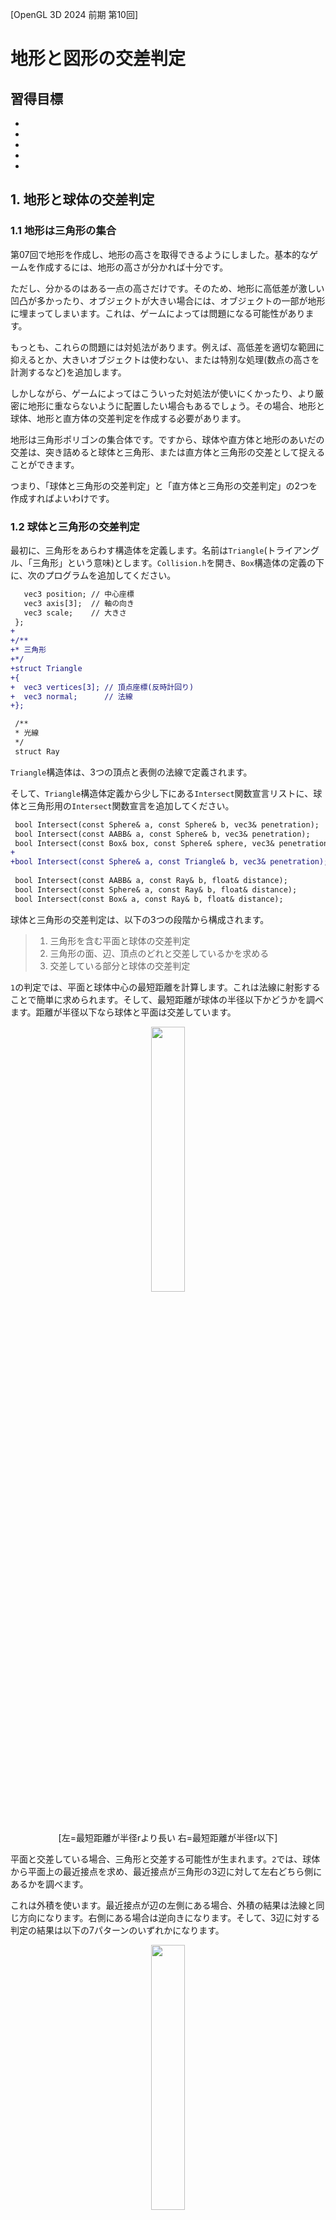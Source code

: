 [OpenGL 3D 2024 前期 第10回]

# 地形と図形の交差判定

## 習得目標

* 
* 
* 
* 
* 

## 1. 地形と球体の交差判定

### 1.1 地形は三角形の集合

第07回で地形を作成し、地形の高さを取得できるようにしました。基本的なゲームを作成するには、地形の高さが分かれば十分です。

ただし、分かるのはある一点の高さだけです。そのため、地形に高低差が激しい凹凸が多かったり、オブジェクトが大きい場合には、オブジェクトの一部が地形に埋まってしまいます。これは、ゲームによっては問題になる可能性があります。

もっとも、これらの問題には対処法があります。例えば、高低差を適切な範囲に抑えるとか、大きいオブジェクトは使わない、または特別な処理(数点の高さを計測するなど)を追加します。

しかしながら、ゲームによってはこういった対処法が使いにくかったり、より厳密に地形に重ならないように配置したい場合もあるでしょう。その場合、地形と球体、地形と直方体の交差判定を作成する必要があります。

地形は三角形ポリゴンの集合体です。ですから、球体や直方体と地形のあいだの交差は、突き詰めると球体と三角形、または直方体と三角形の交差として捉えることができます。

つまり、「球体と三角形の交差判定」と「直方体と三角形の交差判定」の2つを作成すればよいわけです。

### 1.2 球体と三角形の交差判定

最初に、三角形をあらわす構造体を定義します。名前は`Triangle`(トライアングル、「三角形」という意味)とします。`Collision.h`を開き、`Box`構造体の定義の下に、次のプログラムを追加してください。

```diff
   vec3 position; // 中心座標
   vec3 axis[3];  // 軸の向き
   vec3 scale;    // 大きさ
 };
+
+/**
+* 三角形
+*/
+struct Triangle
+{
+  vec3 vertices[3]; // 頂点座標(反時計回り)
+  vec3 normal;      // 法線
+};

 /**
 * 光線
 */
 struct Ray
```

`Triangle`構造体は、3つの頂点と表側の法線で定義されます。

そして、`Triangle`構造体定義から少し下にある`Intersect`関数宣言リストに、球体と三角形用の`Intersect`関数宣言を追加してください。

```diff
 bool Intersect(const Sphere& a, const Sphere& b, vec3& penetration);
 bool Intersect(const AABB& a, const Sphere& b, vec3& penetration);
 bool Intersect(const Box& box, const Sphere& sphere, vec3& penetration);
+
+bool Intersect(const Sphere& a, const Triangle& b, vec3& penetration);
 
 bool Intersect(const AABB& a, const Ray& b, float& distance);
 bool Intersect(const Sphere& a, const Ray& b, float& distance);
 bool Intersect(const Box& a, const Ray& b, float& distance);
```

球体と三角形の交差判定は、以下の3つの段階から構成されます。

>1. 三角形を含む平面と球体の交差判定
>2. 三角形の面、辺、頂点のどれと交差しているかを求める
>3. 交差している部分と球体の交差判定

`1`の判定では、平面と球体中心の最短距離を計算します。これは法線に射影することで簡単に求められます。そして、最短距離が球体の半径以下かどうかを調べます。距離が半径以下なら球体と平面は交差しています。

<p align="center">
<img src="images/2024_10_sphere_plane_intersection.png" width="33%" /><br>
[左=最短距離が半径rより長い 右=最短距離が半径r以下]
</p>

平面と交差している場合、三角形と交差する可能性が生まれます。`2`では、球体から平面上の最近接点を求め、最近接点が三角形の3辺に対して左右どちら側にあるかを調べます。

これは外積を使います。最近接点が辺の左側にある場合、外積の結果は法線と同じ方向になります。右側にある場合は逆向きになります。そして、3辺に対する判定の結果は以下の7パターンのいずれかになります。

<p align="center">
<img src="images/2024_10_triangle_region.png" width="33%" />
</p>

>* `f`: 球体は三角形の面部分と交差している。
>* `e0`,`e1`,`e2`: 球体は三角形の辺と交差している。
>* `v0`,`v1`,`v2`: 球体は三角形の頂点と交差している。

`3`の判定では、交差している場所ごとに異なる方法で交差判定を行います。

それでは、`1`の「平面と球体の交差判定」から書いていきましょう。`Collision.cpp`を開き、`OBB`と球体の交差判定を行う関数定義の下に、次のプログラムを追加してください。

```diff
     penetration = box.axis[faceIndex] * ((distance + sphere.radius) * sign);
   }
   return true;
 }
+
+/**
+* 球と三角形の交差判定
+*/
+bool Intersect(const Sphere& a, const Triangle& b, vec3& penetration)
+{
+  // 球体と平面の交差判定
+  const vec3 v = a.position - b.vertices[0]; // 平面上の点と球体中心を結ぶベクトル
+  const float d = dot(v, b.normal); // 法線に射影して距離を求める
+  if (abs(d) > a.radius) {
+    return false; // 距離が半径より長いので交差しない
+  }
+}

 /**
 * スラブ(ある軸に垂直な2平面に囲まれた範囲)と光線の交差判定
 *
 * @param[in]  min       スラブの開始距離
```

次に、`2`の「三角形のどの部分と交差しているかを調べる」プログラムを追加します。平面と球体の交差判定の下に、次のプログラムを追加してください。

```diff
   if (abs(d) > a.radius) {
     return false; // 距離が半径より長いので交差しない
   }
+
+  // 最近接点と辺の関係(左右どちら側にあるか)を調べる
+  //
+  // [ビットフラグと領域の対応図]
+  //      \010/
+  //       \ /
+  //        0
+  //  011  / \  110
+  //      /111\
+  // ----1-----2----
+  // 001/  101  \100
+  //   /         \
+  vec3 p = a.position - b.normal * d; // 最近接点
+  int flags = 0; // ビットフラグ
+  for (int i = 0; i < 3; ++i) {
+    const vec3 edge = b.vertices[(i + 1) % 3] - b.vertices[i]; // 辺ベクトル
+    const vec3 v = p - b.vertices[i]; // 辺の始点から球体中心へのベクトル
+
+    // 外積が法線と同じ向きなら、最近接点は辺の左側にある
+    if (dot(cross(edge, v), b.normal) >= 0) {
+      flags |= 1 << i;
+    }
+  } // for i
 }

 /**
 * スラブ(ある軸に垂直な2平面に囲まれた範囲)と光線の交差判定
```

最近接点が各辺の左側にあれば、`flags`変数の対応するビットを`1`にします。3つのビットの状態によって、球体との交差判定を行うべき三角形の領域が分かります。

ビットが全て`1`ならば、最近接点は三角形の内側にあります。これは「面」として交差していると考えられます。

ビットが2つ`1`ならば、最近接点は「ビットが`0`の辺の右側」にあります。この場合、「球体と線分(辺)の交差判定」を行います。

ビットがひとつだけ`1`ならば、最近接点は「ビットが`0`の辺が交差する頂点の外側」にあります。この場合、「球体と点(頂点)の交差判定」を行います。

それでは、ビットごとに交差判定を分けましょう。一番簡単なのは、「ビットが全て`1`」の場合です。この場合、平面との交差判定の結果をそのまま利用できます。辺の左右を判定するプログラムの下に、次のプログラムを追加してください。

```diff
     if (dot(cross(edge, v), b.normal) >= 0) {
       flags |= 1 << i;
     }
   } // for i
+
+  // ビットフラグによって処理を分ける
+  switch (flags) {
+  case 0b001: // 頂点1との交差判定
+  case 0b010: // 頂点0との交差判定
+  case 0b100: // 頂点2との交差判定
+  {
+    return true;
+  }
+  case 0b011: // 辺0-1との交差判定
+  case 0b101: // 辺1-2との交差判定
+  case 0b110: // 辺2-0との交差判定
+  {
+    return true;
+  }
+
+  case 0b111: // 面と交差している
+    // 貫通ベクトルを求める
+    penetration = b.normal * (a.radius - d);
+    return true;
+
+  default: // ここには来ないはず
+    return false;
+  } // switch flags
 }

 /**
 * スラブ(ある軸に垂直な2平面に囲まれた範囲)と光線の交差判定
```

次に簡単なのは、「ビットがひとつだけ`1`」の場合です。この場合、球体と頂点の交差判定を行います。頂点との交差判定を行う`case`文に、次のプログラムを追加してください。

```diff
   case 0b001: // 頂点1との交差判定
   case 0b010: // 頂点0との交差判定
   case 0b100: // 頂点2との交差判定
   {
+    // 頂点までの距離を求める
+    static const int flagsToVertexIndexMap[] = { -1, 1, 0,-1, 2 };
+    const int vertexIndex = flagsToVertexIndexMap[flags]; // 頂点インデックス
+    const vec3 v = a.position - b.vertices[vertexIndex];
+    const float d2 = dot(v, v); // 距離の2乗
+
+    // 頂点までの距離が半径より長い場合は交差しない
+    if (d2 > a.radius * a.radius) {
+      return false;
+    }
+
+    // 貫通ベクトルを求める
+    const float d = sqrt(d2);
+    penetration = v * ((a.radius - d) / d);
     return true;
   }
```

貫通ベクトルの計算では、カッコによって`float`の計算を先に行うことで計算量を減らしています。

最後に、「ビットが2つ`1`」の場合を処理します。この場合、球体と辺の交差判定を行います。これは次の図のように3パターンに分類されます。

<p align="center">
<img src="images/2024_10_sphere_edge_intersection.png" width="45%" /><br>
[c=球体の中心 a=辺の始点 b=辺の終点 e=射影された位置(投影点)]
</p>

まず、辺の方向ベクトルに対して球体の中心を射影し、投影点を求めます。投影点と辺の始点、終点の位置関係によって、辺の最近接点が決まります。

>* 投影点が始点より前にある場合、始点が最近接点になる(上図左)。
>* 投影点が始点と終点の間にある場合、投影点(とうえいてん)が最近接点になる(上図中央)。
>* 投影点が終点より先にある場合、終点が最近接点になる(上図右)。

最近接点が分かれば、あとは球体と点の交差判定を行うだけです。それでは、辺との交差判定を行う`case`文に、次のプログラムを追加してください。

```diff
   case 0b011: // 3 辺0-1との交差判定
   case 0b101: // 5 辺1-2との交差判定
   case 0b110: // 6 辺2-0との交差判定
   {
+    // 単位辺ベクトルを求める
+    static const int flagsToStartIndexMap[] = { -1,-1,-1, 0,-1, 1, 2 };
+    const int startIndex = flagsToStartIndexMap[flags]; // 辺の始点の頂点インデックス
+    const vec3& edge = edgeVector[startIndex]; // 辺ベクトル
+    const float d = sqrt(dot(edge, edge));     // 辺ベクトルの長さ
+    const vec3 direction = edge * (1.0f / d);  // 単位辺ベクトル
+
+    // 始点から球体中心へのベクトルを、単位辺ベクトルに射影して投影点を求める
+    const float e = dot(a.position - b.vertices[startIndex], direction);
+    
+    // 辺の最近接点を求める
+    vec3 closestPoint; // 最近接点
+    if (e <= 0) {
+      // 投影点が始点の外側にある場合、始点を最近接点とする
+      closestPoint = b.vertices[startIndex];
+    } else if (e >= d) {
+      // 投影点が終点の外側にある場合、終点を最近接点とする
+      static const int flagsToEndIndexMap[] = { -1,-1,-1, 1,-1, 2, 0 };
+      closestPoint = b.vertices[flagsToEndIndexMap[flags]];
+    } else {
+      // 投影点が線分上にある場合、投影点を最近接点とする
+      closestPoint = b.vertices[startIndex] + direction * e;
+    }
+
+    // 最近接点までの距離を求める
+    const vec3 v = a.position - closestPoint;
+    const float d2 = dot(v, v); // 距離の2乗
+
+    // 最近接点までの距離が、球体の半径より長い場合は交差しない
+    if (d2 > a.radius * a.radius) {
+      return false;
+    }
+
+    // 貫通ベクトルを求める
+    const float d = sqrt(d2);
+    penetration = v * ((a.radius - d) / d);
     return true;
   }
```

これで、球体と三角形の交差判定ができるようになりました。

### 1.3 地形から三角形を取得する

地形は「多数の三角形の集合」です。すべての三角形について交差判定をしていたのでは、交差判定をしているだけで日が暮れてしまうでしょう。

交差判定にかかる時間を短縮するには、交差しそうな三角形だけを選び出す「ブロードフェーズ」が必要です。

`HeightMap.h`を開き、`Triangle`構造体を使えるように`Collision.h`をインクルードしてください。

```diff
 #ifndef HEIGHTMAP_H_INCLUDED
 #define HEIGHTMAP_H_INCLUDED
 #include "VecMath.h"
+#include "Collision.h"
 #include <vector>
 #include <memory>
```

次に、`HeightMap`クラスに三角形を取得するメンバ関数を追加します。名前は`GetTriangles`(ゲット・トライアングルズ)とします。`HeightMap`クラスの定義に次のプログラムを追加してください。

```diff
   * @return 座標posの高さ
   */
   float GetHeight(const vec3& pos, vec3* pNormal = nullptr) const;
+
+  /**
+  * 指定された範囲の三角形を取得する
+  *
+  * @param aabb 三角形を取得する範囲
+  *
+  * @return aabbに含まれる三角形の配列
+  */
+  std::vector<Triangle> GetTriangles(const AABB& aabb) const;

   /**
   * 高さマップの大きさを取得する
```

それでは`GetTriangles`メンバ関数を定義しましょう。`HeightMap.cpp`を開き、`GetHeight`メンバ関数の定義の下に、次のプログラムを追加してください。

```diff
     const float hx = (heights[a] - h0) * (1 - offsetX);
     const float hz = (heights[c] - h0) * (1 - offsetZ);
     return h0 + hx + hz;
   }
 }
+
+/**
+* 指定された範囲の三角形を取得する
+*/
+std::vector<Triangle> HeightMap::GetTriangles(const AABB& aabb) const
+{
+  // 計算誤差対策のためにXZ座標の範囲を拡大し、整数値に変換
+  const int x0 = static_cast<int>(floor(aabb.min.x - 0.1f));
+  const int z0 = static_cast<int>(floor(aabb.min.z - 0.1f));
+  const int x1 = static_cast<int>(ceil(aabb.max.x + 0.1f));
+  const int z1 = static_cast<int>(ceil(aabb.max.z + 0.1f));
+
+  // 計算誤差対策のためにY座標の範囲を拡大
+  const float top = aabb.max.y + 0.1f;
+  const float bottom = aabb.min.y - 0.1f;
+}
```

取得する範囲は`AABB`として指定します。範囲は浮動小数点数で指定しますが、地形のグリッドは整数単位です。そこで、少しでも交差するグリッドは範囲内として扱うことにします。

<p align="center">
<img src="images/2024_10_float_aabb_to_int_aabb.png" width="33%" />
</p>

`x0`, `z0`は範囲の「整数化した最小値」です。`floor`(フロア)関数によって、`AABB`の最小値より小さい最大の整数値を得ています。

`x1`, `z1`は範囲の「整数化した最大値」です。`ceil`(セイル)関数によって、`AABB`の最大値より大きい最小の整数値を得ています。

Y座標はグリッドとは無関係なので、`AABB`の値をそのまま使います。ただし、XYZすべての座標において、要求された値よりわずかに広い範囲となるように、`0.1`を加減算しています。

浮動小数点数の計算誤差のために、`AABB`の座標が本来意図した範囲よりわずかにずれる場合があります。また、衝突処理によってオブジェクトが移動した場合、当初想定していた`AABB`の範囲を越えることも考えられます。

範囲をわずかに拡大することで、これらの影響を最小限に抑えることができます。

さて、グリッド範囲を計算したら、範囲内のすべてのグリッドをループして座標と法線を計算します。`AABB`を整数値に変換するプログラムの下に、次のプログラムを追加してください。

```diff
   // 計算誤差対策のためにY座標の範囲を拡大
   const float top = aabb.max.y + 0.1f;
   const float bottom = aabb.min.y - 0.1f;
+
+  // (x0, z0)-(x1, z1)に含まれる全てのグリッドをループ
+  std::vector<Triangle> triangles;
+  triangles.reserve((x1 - x0) * (z1 - z0) * 2);
+  for (int x = x0; x < x1; ++x) {
+    // X座標を地形データの範囲に制限
+    const int cx0 = std::clamp(x, 0, static_cast<int>(width - 2));
+    const int cx1 = std::clamp(x + 1, 0, static_cast<int>(width - 2));
+
+    for (int z = z0; z < z1; ++z) {
+      // Z座標を地形データの範囲に制限
+      const int cz0 = std::clamp(z, 0, static_cast<int>(height - 2));
+      const int cz1 = std::clamp(z + 1, 0, static_cast<int>(height - 2));
+    } // for z
+  } // for x
+
+  return triangles;
 }
```

`AABBB`には地形データの範囲外の座標を指しているかもしれません。範囲外の座標は、高さデータを正しく参照することができません。そこで、地形データの範囲内に制限した座標値を計算しておきます。

それでは、高さデータを参照して、グリッドの4点の座標を計算しましょう。Z座標を地形データの範囲に制限するプログラムの下に、次のプログラムを追加してください。

```diff
     for (int z = z0; z < z1; ++z) {
       // Z座標を地形データの範囲に制限
       const int cz0 = std::clamp(z, 0, static_cast<int>(height - 2));
       const int cz1 = std::clamp(z + 1, 0, static_cast<int>(height - 2));
+
+      // 頂点取得時にキャストを何度も書くのは面倒なので先に済ませておく
+      const float fx = static_cast<float>(x);
+      const float fz = static_cast<float>(z);
+
+      // (x, z)を左上とする四角形の4つの頂点を取得
+      const vec3 a = { fx,     heights[cz1 * width + cx0], fz + 1 };
+      const vec3 b = { fx + 1, heights[cz1 * width + cx1], fz + 1 };
+      const vec3 c = { fx + 1, heights[cz0 * width + cx1], fz };
+      const vec3 d = { fx,     heights[cz0 * width + cx0], fz };
+
+      // Y座標の最大値と最小値を求める
+      const float t0 = std::max({ a.y, b.y, c.y, d.y });
+      const float b0 = std::min({ a.y, b.y, c.y, d.y });
+
+      // Y座標が範囲と交差する場合のみ登録する
+      if (t0 >= bottom && b0 <= top) {
+        // 辺ベクトルから面法線を計算
+        const vec3 normalRightBottom = normalize(cross(b - a, c - a));
+        const vec3 normalLeftTop = normalize(cross(c - a, d - a));
+        triangles.push_back({ { a, b, c }, normalRightBottom });
+        triangles.push_back({ { a, c, d }, normalLeftTop });
+      }
     } // for z
   } // for x

   return triangles;
 }
```

Y軸方向が`AABB`と交差しているかどうかは、4つの頂点のY座標の最大値と最小値を求め、`AABB`のY軸方向の範囲と比較することで判定しています。

この方法では、実際には交差していないのに「交差している」と判定される場合があります。とはいえ、これは境界付近で起きうるだけで、ほとんどの場合は交差していると判断して問題はありません。

この方法は誤判定こそありえますが、最大値と最小値を調べるだけなので高速です。正確な判定には時間がかかるため、実用上、十分な精度が得られるのなら、多少の誤判定があっても高速な方法を選ぶほうが良い場合があります。

面法線は、三角形の辺ベクトルの外積によって計算しています。事前に計算して配列に記録しておくことも考えましたが、2024年現在のコンピューターの場合、少々のことならその都度計算を行ったほうが結果的に高速な場合が多いです。

>時間がかかっても毎回計算するほうが速くなるのは、メモリアクセスにはそれ以上の時間がかかる場合があるからです。

これで、地形データのうち`AABB`の範囲内にある三角形のみを取得できるようになりました。

### 1.4 CharacterMovementの地形判定を書き換える

続いて、作成した機能を使って、スフィアコライダーが地形に埋まらないようにします。地形との交差判定は、コライダーをワールド座標系に変換して行います。この変換は`GetTransformedCollider`メンバ関数で実行できます。

しかし、実際に必要なのはコライダーオブジェクトが持つ`Sphere`構造体だけで、コライダーオブジェクト自体は不要です。ということは、コライダーオブジェクトの生成を省略できれば、少しだけ処理が高速化されるはずです。

そこで、スフィアコライダーに「ワールド座標系の`Sphere`構造体」を直接生成するメンバ関数を追加します。名前は`GetTransformedSphere`(ゲット・トランスフォームド・スフィア、「座標変換された球体を取得する」という意味)とします。

`SphereCollider.h`を開き、`GetTransformedCollider`メンバ関数を次のように変更してください。

```diff
   // 座標変換したコライダーを取得する
   ColliderPtr GetTransformedCollider(const mat4& transform) const override
   {
     // 中心座標を座標変換する
     auto p = std::make_shared<SphereCollider>();
+    p->sphere = GetTransformedSphere(transform);
+    return p;
+  }
+
+  // 座標変換したSphere構造体を取得する
+  Sphere GetTransformedSphere(const mat4& transform) const
+  {
+    Sphere result;
-    p->sphere.position = vec3(transform * vec4(sphere.position, 1));
+    result.position = vec3(transform * vec4(sphere.position, 1));
 
     // 球体の拡大率はオブジェクトのXYZ拡大率のうち最大のものとする(Unity準拠)
     const vec3 scale = ExtractScale(transform);
     const float maxScale = std::max({ scale.x, scale.y, scale.z });
-    p->sphere.radius = sphere.radius * maxScale;
-    return p;
+    result.radius = sphere.radius * maxScale;
+    return result;
   }
 
   // 指定された軸方向の境界区間を取得する
   virtual BoundingInterval GetBoundingInterval(int axis) const override
```

それでは、`CharactoerMovement`コンポーネントの地形との衝突判定を、球体と地形との交差判定で置き換えましょう。`CharacterMovement.h`を開き、以下のヘッダファイルをインクルードしてください。

```diff
 #define CHARACTERMOVEMENT_H_INCLUDED
 #include "Component.h"
 #include "GameObject.h"
 #include "Engine.h"
+#include "SphereCollider.h"
 #include "HeightMap.h"

 /**
 * ゲームオブジェクトの速度や重力を制御するコンポーネント
```

次に、`Update`メンバ関数の定義を次のように変更してください。

```diff
   // 毎フレーム1回呼び出される
   virtual void Update(float deltaTime) override
   {
     auto owner = GetOwner();

     // 高さマップの接地判定
     Engine* engine = owner->GetEngine();
     const auto& heightMap = engine->GetHeightMap();
     if (heightMap) {
-      // Y軸方向の地面の高さを取得
-      vec3 terrainNormal;
-      const float terrainHeight =
-        heightMap->GetHeight(owner->position, &terrainNormal);
-
-      // ゲームオブジェクトのY座標が地面のY座標以下の場合、地面に触れているとみなす
-      if (owner->position.y <= terrainHeight) {
-        // ゲームオブジェクトのY座標を地面の高さに合わせる
-        owner->position.y = terrainHeight;
-        owner->isGrounded = true; // 接地状態にする
-      }
+      // コライダーがある場合のみ判定
+      const auto collider = owner->GetComponent<Collider>();
+      if (collider) {
+        // 地形との接触情報
+        bool isCollidingTerrain = false;
+        vece terrainNormal = { 0, 1, 0 };
+
+        // コライダーの種類で処理を分ける
+        const auto colliderType = collider->GetType();
+        if (colliderType == Collider::Type::Sphere) {
+          // スフィアコライダーと地形の衝突
+          const auto& sphereCollider = static_cast<SphereCollider&>(*collider);
+
+          // ワールドコライダーを計算
+          Sphere worldSphere =
+            sphereCollider->GetTransformedSphere(owner->GetTransformMatrix());
+
+          // 地形データから、ワールドコライダーと交差する可能性のある全ての三角形を取得
+          const AABB aabb = {
+            worldSphere.position - worldSphere.radius,
+            worldSphere.position + worldSphere.radius };
+          std::vector<Triangle> triangles = heightMap->GetTriangles(aabb);
+
+          // 全ての三角形と交差判定
+          for (const auto& e : triangles) {
+            vec3 penetration;
+            if (Intersect(worldSphere, e, penetration)) {
+              // 地形と交差しない位置に移動
+              owner->position += penetration;
+              worldSphere.position += penetration;
+
+              // 接触情報を更新
+              isCollidingTerrain = true;
+              terrainNormal += e.normal;
+            }
+          } // for triangles
+        } // if colliderType
+
+        // 地形との衝突が発生していた場合、地面に触れているとみなす
+        if (isCollidingTerrain) {
+          // 貫通ベクトルが垂直に近い場合、床に触れたとみなす
+          static const float cosGround = cos(radians(30)); // 「垂直に近い」とみなす角度
+          const float d = length(terrainNormal);
+          if (terrainNormal.y >= cosGround * d) {
+            owner->isGrounded = true; // 接地状態にする
+          }
+        } // if isCollidingTerrain
+      } // if collider
     } // if heightMap
```

三角形の交差判定を追加した副産物として、衝突点の法線が分かるようになっています。そこで、法線を利用して「床」の判定を追加しています。

### 1.5 乱数を使って地形の判定を安定させる

これで、球体が地形に埋まらなくなるはずです。ただ、あとひとつだけ簡単な処理を追加します。それは、「取得した三角形配列をランダムに並べ替える」ことです。

ランダムに並べ替える理由は、複数の三角形との交差判定をいつも同じ順番で実行すると、実行結果が安定しないことがあるからです。

ここで「安定しない」というのは、フレーム1で三角形Aから押し出されて三角形Bと交差した状態で終了し、次のフレーム2で三角形Bから押し出されてまた三角形Aと交差した状態で終了する、ということを繰り返す状態を指します。

現実には全ての交差判定が同時に発生しますが、コンピューターによる交差判定ではひとつずつ処理するしかありません。そのため、このような「安定しない」状況が生まれてしまうのです。

そして、交差判定の処理順をランダム化することで、「いくつかのフレームを平均すると、全ての交差判定が同時発生した場合に近い状態」を作り出せます。そのため、「安定しない」状況になる可能性を減らすことができるのです。

それでは、処理順をランダム化しましょう。`CharacterMovement.h`に、`algorithm`と`random`の2つのヘッダファイルをインクルードしてください。

```diff
 #include "GameObject.h"
 #include "Engine.h"
 #include "SphereCollider.h"
 #include "HeightMap.h"
+#include <algorithm>
+#include <random>

 /**
 * ゲームオブジェクトの速度や重力を制御するコンポーネント
```

次に、`CharacterMovement`クラスの定義に、乱数オブジェクトを追加してください。

```diff
   static constexpr float gravity = 9.81f; // 重力定数
   float gravityScale = 1; // 重力の影響を制御する係数
   vec3 velocity = { 0, 0, 0 }; // 加速度
+
+  // 地形との交差判定をランダム化するための乱数オブジェクト
+  static inline std::minstd_rand rand = std::minstd_rand();
 };
 using CharacterMovementPtr = std::shared_ptr<CharacterMovement>;

 #endif // CHARACTERMOVEMENT_H_INCLUDED
```

`minstd_rand`(ミン・エスティーディー・ランド)クラスは、C言語の`rand`関数のパラメータを改良した乱数クラスです。`mt19937`と比べて品質は下がりますが、速度が向上します。

続いて、三角形配列を取得するプログラムの下に、次のプログラムを追加してください。

```diff
         const AABB aabb = {
           worldSphere.position - worldSphere.radius,
           worldSphere.position + worldSphere.radius };
         std::vector<Triangle> triangles = heightMap->GetTriangles(aabb);
+
+        // 衝突処理の安定性向上のため処理順をランダム化
+        std::shuffle(triangles.begin(), triangles.end(), rand);

         // 全ての三角形と交差判定
         for (const auto& e : triangles) {
           vec3 penetration;
```

`shuffle`(シャッフル)関数は、指定された範囲をランダムに並び替える関数です。これで、交差判定を行う三角形の順序がランダム化されるようになりました。

<pre class="tnmai_code"><strong>【書式】</strong><code>
void shuffle(範囲の先頭, 範囲の終端);
</code></pre>

プログラムが書けたらビルドして実行してください。球体が地面に埋まらなくなっていたら成功です。

>**【ランダム化の弊害】**<br>
>ランダム化によって別の問題が起きることも知っておくべきでしょう。最も大きな問題は、「結果の再現性がない」ことです。<br>
>例えば、ボールの反射を再現する場合を考えます。ボールが複数の三角形と同時に衝突したとき、最初にどの三角形に対して反射するかは完全にランダムです。そのため、毎回違う方向に反射することになります。<br>
>こういったランダムによる問題を避けるには、複数の衝突を同時に扱える、より高度な衝突応答処理を実装しなくてはなりません。

<p align="center">
<img src="images/2024_10_result_0.jpg" width="45%" />
</p>

>**【1章のまとめ】**
>
>* 
>* 
>* 

<div style="page-break-after: always"></div>

## 2. 地形と直方体の交差判定

### 2.1 OBBと三角形の分離軸判定(SAT)

球体の次は、直方体(`OBB`)と地形の交差判定を行えるようにします。`Collision.h`を開き、次の関数宣言を追加してください。

```diff
 bool Intersect(const AABB& a, const Sphere& b, vec3& penetration);
 bool Intersect(const Box& box, const Sphere& sphere, vec3& penetration);

 bool Intersect(const Sphere& a, const Triangle& b, vec3& penetration);
+bool Intersect(const Box& a, const Triangle& b, vec3& penetration);

 bool Intersect(const AABB& a, const Ray& b, float& distance);
 bool Intersect(const Sphere& a, const Ray& b, float& distance);
```

直方体と三角形の交差判定には、「分離軸判定(`Separating Axis Test`, `SAT`)」と呼ばれる手法を使います。分離軸判定は、`AABB`同士の交差判定を一般化したもので、次のように定義されます。

>ある軸に2つの図形を射影したとき、射影した範囲が交差していなければ、それらの図形は交差していない。

<p align="center">
<img src="images/2024_10_sat_0.png" width="33%" /><br>
[赤のOBBと青のOBBに対する射影]
</p>

この「ある軸」が、X軸やY軸のようなワールド座標系の軸の場合、`AABB`の交差判定と等しくなります。

さて、分離軸判定を問題は最も効率の良い「ある軸」を選ぶことです。`OBB`と三角形の場合、これは以下の13個の軸になります。

>1. 三角形の面法線
>2. `OBB`のX軸
>3. `OBB`のY軸
>4. `OBB`のZ軸
>5. `OBB`のX軸と三角形のひとつ目の辺の両方に垂直な軸
>6. `OBB`のX軸と三角形のふたつ目の辺の両方に垂直な軸
>7. `OBB`のX軸と三角形のみっつ目の辺の両方に垂直な軸
>8. `OBB`のY軸と三角形のひとつ目の辺の両方に垂直な軸
>9. `OBB`のY軸と三角形のふたつ目の辺の両方に垂直な軸
>10. `OBB`のY軸と三角形のみっつ目の辺の両方に垂直な軸
>11. `OBB`のZ軸と三角形のひとつ目の辺の両方に垂直な軸
>12. `OBB`のZ軸と三角形のふたつ目の辺の両方に垂直な軸
>13. `OBB`のZ軸と三角形のみっつ目の辺の両方に垂直な軸

数が多いので判定に時間がかかりそうなものですが、交差していない場合は最初の方の分離軸で判定できることが多いため、実際にはそこまで処理が遅くなることは少ないです。

もちろん、交差が発生する場合は13回の分離軸判定が必要なので遅くなります。しかし、分離軸判定はほぼ最速の判定方法なので、これは受け入れるしかありません。

すべての軸で交差していると判定された場合、`OBB`と三角形は実際に交差しています。そして、交差している場合、「交差範囲が最小の軸」が貫通ベクトルになります。

それでは、`OBB`と三角形の交差判定を書いていきましょう。`Collision.cpp`を開き、球体と三角形の交差判定を行う`Intersect`関数の定義の下に、次のプログラムを追加してください。

```diff
   default: // ここには来ないはず
     return false;
   }
 }
+
+/**
+* OBBと三角形の交差判定
+*/
+bool Intersect(const Box& a, const Triangle& b, vec3& penetration)
+{
+  // OBBの中心が原点となるように、三角形の座標を変換
+  const vec3 v0 = b.vertices[0] - a.position;
+  const vec3 v1 = b.vertices[1] - a.position;
+  const vec3 v2 = b.vertices[2] - a.position;
+
+  // 三角形の法線による分離軸判定
+  {
+    // OBBを法線に射影
+    const float r = a.scale.x * abs(dot(a.axis[0], b.normal)) +
+                    a.scale.y * abs(dot(a.axis[1], b.normal)) +
+                    a.scale.z * abs(dot(a.axis[2], b.normal));
+
+    // 三角形を法線に射影
+    const float s = dot(v0, b.normal);
+
+    if (abs(s) > r) {
+      return false; // OBBと三角形の射影が交差していない
+    }
+
+    // 貫通距離と貫通ベクトルを記録
+    minDistance = r - abs(s);
+    minAxis = b.normal;
+
+    // 三角形の射影がOBBの原点から見て正の側にある場合、OBBは三角形の裏側から交差しているので法線を反転
+    if (s >= 0) {
+      minAxis *= -1;
+    }
+  }
+
+  // 貫通ベクトルを計算
+  penetration = minAxis * minDistance;
+  return true;
+}
```

一般的に、多角形を射影するには「すべての頂点を射影して最大値と最小値を求める」必要があります。ただし、`OBB`は中心から見て対称なので、最大値と最小値のどちらか一方が分かれば、もう一方も判明します。

最大値を求めるには、方向ベクトルを射影した結果を絶対値にして足し合わせます。これは、`OBB`の頂点が「方向ベクトルの正負の組み合わせ」で表現できるためです。

また、このプログラムでは三角形の法線に対して射影しています。三角形の頂点は法線と垂直な同一平面上にあるため、すべて同じ位置に射影されるはずです。そのため、どれかひとつの頂点を射影するだけで済みます。

次に、`OBB`の3つの軸に対して分離軸判定を行います。三角形の法線による分離軸判定の下に、次のプログラムを追加してください。

```diff
     // 三角形の射影がOBBの原点から見て正の側にある場合、OBBは三角形の裏側から交差しているので法線を反転
     if (s >= 0) {
       minAxis *= -1;
     }
   }
+
+  // OBBのX, Y, Z軸による分離軸判定
+  for (int i = 0; i < 3; ++i) {
+    // OBBを軸に射影
+    const float r = a.scale[i];
+
+    // 三角形を軸に射影
+    const float p0 = dot(v0, a.axis[i]);
+    const float p1 = dot(v1, a.axis[i]);
+    const float p2 = dot(v2, a.axis[i]);
+    const float s0 = std::min({ p0, p1, p2 });
+    const float s1 = std::max({ p0, p1, p2 });
+
+    if (s1 < -r || s0 > r) {
+      return false; // OBBと三角形の射影が交差していない
+    }
+
+    // 貫通距離が短くなる方向を選択
+    const float diff0 = r - s0;
+    const float diff1 = r + s1;
+    const float diff = std::min(diff0, diff1);
+
+    // 貫通距離がより短いベクトルを選択
+    if (diff < minDistance) {
+      minDistance = diff;
+      minAxis = a.axis[i];
+      if (diff0 < diff1) {
+        minAxis *= -1;
+      }
+    }
+  } // for i

   // 貫通ベクトルを計算
   penetration = minAxis * minDistance;
   return true;
```

`OBB`を`OBB`の軸に射影する場合は計算の必要はありません。軸と同じ方向の`scale`を参照するだけです。各軸は互いに垂直なので、同じ軸同士の内積は常に`1`、異なる軸の内積は常に`0`になるからです。

三角形のほうは、すべての頂点を射影して最大値と最小値を求めなくてはなりません。最大値と最小値が分かれば、あとは`AABB`の交差判定と同じです。

続いて、「`OBB`の軸と三角形の辺に直角な軸」に対して分離軸判定を行います。`OBB`の軸による分離軸判定の下に、次のプログラムを追加してください。

```diff
       if (diff0 < diff1) {
         minAxis *= -1;
       }
     }
   } // for i

+  // OBB及び三角形の各辺に直角な軸(3x3=9)による分離軸判定
+  const vec3 edges[] = { v1 - v0, v2 - v1, v0 - v2 };
+  for (int j = 0; j < 3; ++j) {
+    for (int i = 0; i < 3; ++i) {
+      // OBBの軸と三角形の辺の両方に垂直な軸を求める
+      const vec3 axis = cross(a.axis[j], edges[i]);
+
+      // OBBを軸に射影
+      const float r = a.scale.x * abs(dot(a.axis[0], axis)) +
+                      a.scale.y * abs(dot(a.axis[1], axis)) +
+                      a.scale.z * abs(dot(a.axis[2], axis));
+
+      // 三角形を軸に射影
+      const float p0 = dot(v0, axis);
+      const float p1 = dot(v1, axis);
+      const float p2 = dot(v2, axis);
+      const float s0 = std::min({ p0, p1, p2 });
+      const float s1 = std::max({ p0, p1, p2 });
+
+      if (s1 < -r || s0 > r) {
+        return false; // OBBと三角形の射影が交差していない
+      }
+
+      // 貫通距離が短くなる方向を選択
+      const float diff0 = r - s0;
+      const float diff1 = r + s1;
+      const float diff = std::min(diff0, diff1);
+
+      // 貫通距離がより短いベクトルを選択
+      const float d = length(axis);
+      if (diff < minDistance * d) { // 長さをminDistance側に掛けることで除算を避ける
+        // ここまで方向ベクトルの正規化を遅らせる
+        minDistance = diff * (1.0f / d);
+        minAxis = axis * (1.0f / d);
+        if (diff0 < diff1) {
+          minAxis *= -1;
+        }
+      }
+    } // for i
+  } // for j

   // 貫通ベクトルを計算
   penetration = minAxis * minDistance;
   return true;
```

軸と辺の両方に垂直な軸を求めるには「外積」を使います。外積で得られたベクトルの長さは`sinθ`になるので、そのままでは方向ベクトルとして使えない点に注意してください。

ただし、同じベクトルに射影する限り、分離軸判定は問題なく行えます(どちらの図形にも同じ倍率がかかるため)。そこで、実際に交差していると判定されるまで正規化を遅らせています。これによって、交差しない場合が高速化されます。

これで、`OBB`と三角形の交差判定ができるようになりました。

### 2.2 CharacterMovementに直方体の判定を追加する

作成した`OBB`と三角形の交差判定を使って、`CharacterMovement`コンポーネントに地形と直方体の衝突判定を追加しましょう。`SphereCollider`と同様に、まずは`BoxCollider`コンポーネントに`Box`構造体を取得する関数を追加します。

`BoxCollider.h`を開き、`GetTransformedCollider`メンバ関数の定義を次のように変更してください。

```diff
   // 座標変換したコライダーを取得する
   ColliderPtr GetTransformedCollider(const mat4& transform) const override
   {
+    auto p = std::make_shared<BoxCollider>();
+    p->box = GetTransformedBox(transform);
+    return p;
+  }
+
+  // 座標変換したBox構造体を取得する
+  Box GetTransformedBox(const mat4& transform) const
+  {
     // 座標変換行列を分解
     vec3 translate; // 未使用
     vec3 scale;
     mat3 rotation;
     Decompose(transform, translate, scale, rotation);

     // 座標変換したコピーを作成
-    auto p = std::make_shared<BoxCollider>();
-    p->box.position = vec3(transform * vec4(box.position, 1));
+    Box result;
+    result.position = vec3(transform * vec4(box.position, 1));
     for (int i = 0; i < 3; ++i) {
-      p->box.axis[i] = rotation * box.axis[i];
-      p->box.scale[i] = box.scale[i] * scale[i];
+      result.axis[i] = rotation * box.axis[i];
+      result.scale[i] = box.scale[i] * scale[i];
     }
-    return p;
+    return result;
   }

   // 指定された軸方向の境界区間を取得する
   virtual BoundingInterval GetBoundingInterval(int axis) const override
```

それでは、地形との衝突判定を追加しましょう。`CharacterMovement.h`を開き、`Update`メンバ関数の定義に次のプログラムを追加してください。

```diff
               // 接触情報を更新
               isCollidingTerrain = true;
               terrainNormal += e.normal;
             }
           } // for triangles
+        } else if (colliderType == Collider::Type::Box) {
+          // ボックスコライダーと地形の衝突
+          const auto& boxCollider = static_cast<BoxCollider&>(*collider);
+
+          // ワールドコライダーを計算
+          Box worldBox = boxCollider.GetTransformedBox(owner->GetTransformMatrix());
+
+          // OBBにをぴったり包むAABBのサイズを計算
+          const float rx = worldBox.scale.x * abs(worldBox.axis[0].x) +
+                           worldBox.scale.y * abs(worldBox.axis[1].x) +
+                           worldBox.scale.z * abs(worldBox.axis[2].x);
+          const float ry = worldBox.scale.x * abs(worldBox.axis[0].y) +
+                           worldBox.scale.y * abs(worldBox.axis[1].y) +
+                           worldBox.scale.z * abs(worldBox.axis[2].y);
+          const float rz = worldBox.scale.x * abs(worldBox.axis[0].z) +
+                           worldBox.scale.y * abs(worldBox.axis[1].z) +
+                           worldBox.scale.z * abs(worldBox.axis[2].z);
+
+          // 地形データから、ワールドコライダーと交差する可能性のある全ての三角形を取得
+          AABB aabb = {
+            worldBox.position - vec3(rx, ry,rz),
+            worldBox.position + vec3(rx, ry,rz) };
+          std::vector<Triangle> triangles = heightMap->GetTriangles(aabb);
+
+          // 安定性向上のため処理順をランダム化
+          std::shuffle(triangles.begin(), triangles.end(), std::minstd_rand());
+
+          // 全ての三角形と交差判定
+          for (const auto& e : triangles) {
+            vec3 penetration;
+            if (Intersect(worldBox, e, penetration)) {
+              // 地形と交差しない位置に移動
+              owner->position += penetration;
+              worldBox.position += penetration;
+
+              // 接触情報を更新
+              isCollidingTerrain = true;
+              terrainNormal += e.normal;
+            }
+          } // for triangles
         } // if colliderType
 
         // 地形との衝突が発生していた場合、地面に触れているとみなす
         if (isCollidingTerrain) {
```

これで、`OBB`と地形の衝突判定ができるようになるはずです。

### 2.3 直方体を配置してを確認する

直方体モデルを追加して、本当に`OBB`が地形に埋まらなくなっているか確認しましょう。

<strong>【課題01】</strong>
以下のURLから<code>solid_box.zip</code>をダウンロードし、プロジェクトの<code>Res/MeshData</code>フォルダに展開しなさい。

<code>https://github.com/tn-mai/OpenGL3D2023/tree/main/res/meshdata/obj/</code>

必要な直方体モデルのファイルは以下の3つです。
- solid_box.obj
- solid_box.mtl
- solid_box.tga
</pre>

それでは、衝突判定用のゲームオブジェクトを作成しましょう。`HeightMapScene.cpp`を開き、`BoxCollider.h`をインクルードしてください。

```diff
 #include "HeightMapScene.h"
 #include "PlayerComponent.h"
 #include "Engine/SphereCollider.h"
+#include "Engine/BoxCollider.h"
 #include "Engine/GrassRenderer.h"

 /**
 * シーンの初期化
```

次に、`Initialize`メンバ関数の定義に次のプログラムを追加してください。

```diff
       // ゲームオブジェクトを作成
       auto go = engine.Create<GameObject>(name.c_str(), { x, 20, z });
       go->staticMesh = engine.LoadOBJ("Res/MeshData/ico_sphere.obj");
       auto characterMovement = go->AddComponent<CharacterMovement>();
       auto collider = go->AddComponent<SphereCollider>();
     }
+
+    // 金のボックスを配置
+    auto boxMesh = engine.LoadOBJ("Res/MeshData/solid_box.obj");
+    boxMesh->materials[0]->baseColor = { 1.0f, 0.766f, 0.336f, 1.0f };
+    boxMesh->materials[0]->roughness = 0.3f;
+    boxMesh->materials[0]->metallic = 1;
+    for (int i = 0; i < 25; ++i) {
+      // 名前に番号をふる
+      std::string name = "box.";
+      name.push_back('0' + i / 10);
+      name.push_back('0' + i % 10);
+
+      // 座標を計算
+      const float x = static_cast<float>((i % 5) * 20 + 13);
+      const float z = static_cast<float>((i / 5) * 20 + 11);
+
+      // ゲームオブジェクトを作成
+      auto go = engine.Create<GameObject>(name.c_str(), {x, 20, z});
+      auto cm = go->AddComponent<CharacterMovement>();
+      go->staticMesh = engine.LoadOBJ("Res/MeshData/box.obj");
+      auto collider = go->AddComponent<BoxCollider>();
+
+      // 適当に図形を回転
+      go->rotation.x = static_cast<float>(i + 1) / 5;
+      go->rotation.y = static_cast<float>(i + 3) / 9;
+    }
   } // 衝突判定のテスト

   return true;
 }
```

プログラムが書けたらビルドして実行してください。追加された金色の直方体が、地面に埋まらないように接地していたら成功です。

<p align="center">
<img src="images/2024_10_result_2.jpg" width="45%" />&emsp;<img src="images/2024_10_result_1.jpg" width="45%" />
</p>

>**【2章のまとめ】**
>
>* 
>* 
>* 
